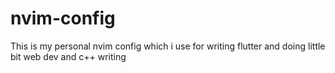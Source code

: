 # nvim-config
This is my personal nvim config which i use for writing flutter and doing little bit web dev and c++ writing 
